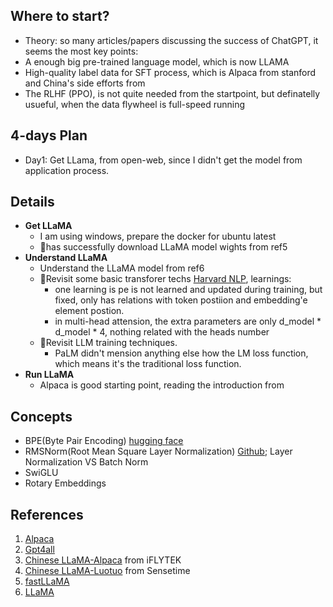 ## Where to start?
 - Theory: so many articles/papers discussing the success of ChatGPT, it seems the most key points:
 - A enough big pre-trained language model, which is now LLAMA
 - High-quality label data for SFT process, which is Alpaca from stanford and China's side efforts from 
 - The RLHF (PPO),  is not quite needed from the startpoint, but definatelly usueful, when the data flywheel is full-speed running


## 4-days Plan

- Day1: Get LLama, from open-web, since I didn't get the model from application process.


## Details

 - **Get LLaMA**
     - I am using windows, prepare the docker for ubuntu latest
     - 🚀has successfully download LLaMA model wights from ref5
  - **Understand LLaMA**
     - Understand the LLaMA model from ref6
     - 🚀Revisit some basic transforer techs [Harvard NLP](https://nlp.seas.harvard.edu/2018/04/03/attention.html), learnings:
         - one learning is pe is not learned and updated during training, but fixed, only has relations with token postiion and embedding'e element postion. 
         - in multi-head attension, the extra parameters are only d_model * d_model * 4, nothing related with the heads number
    - 🚀Revisit LLM training techniques.
         - PaLM didn't mension anything else how the LM loss function, which means it's the traditional loss function.
  - **Run LLaMA**
    - Alpaca is good starting point, reading the introduction from 

## Concepts
- BPE(Byte Pair Encoding) [hugging face](https://huggingface.co/course/chapter6/5?fw=pt)
- RMSNorm(Root Mean Square Layer Normalization) [Github](https://github.com/bzhangGo/rmsnorm); Layer Normalization VS Batch Norm
- SwiGLU
- Rotary Embeddings

## References
1. [Alpaca](https://github.com/tatsu-lab/stanford_alpaca)
2. [Gpt4all](https://github.com/search?q=Gpt4all)
3. [Chinese LLaMA-Alpaca](https://github.com/ymcui/Chinese-LLaMA-Alpaca) from iFLYTEK
4. [Chinese LLaMA-Luotuo](https://github.com/harveyaot/Chinese-alpaca-lora) from Sensetime
5. [fastLLaMA](https://github.com/spv420/fastLLaMA)
6. [LLaMA](https://arxiv.org/pdf/2302.13971v1.pdf)


    
